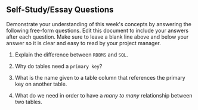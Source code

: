 ## Self-Study/Essay Questions

Demonstrate your understanding of this week's concepts by answering the following free-form questions. Edit this document to include your answers after each question. Make sure to leave a blank line above and below your answer so it is clear and easy to read by your project manager.

1. Explain the difference between `RDBMS` and `SQL`.












1. Why do tables need a `primary key`?












1. What is the name given to a table column that references the primary key on another table.













1. What do we need in order to have a _many to many_ relationship between two tables.